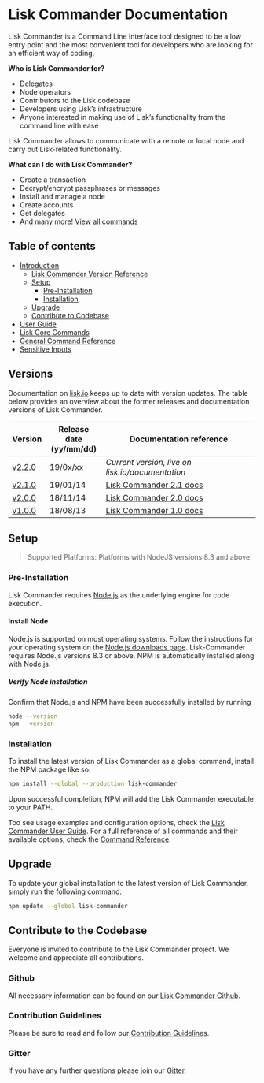 # Lisk Commander Documentation

Lisk Commander is a Command Line Interface tool designed to be a low entry point and the most convenient tool for developers who are looking for an efficient way of coding.

**Who is Lisk Commander for?**

- Delegates
- Node operators
- Contributors to the Lisk codebase
- Developers using Lisk’s infrastructure
- Anyone interested in making use of Lisk’s functionality from the command line with ease

Lisk Commander allows to communicate with a remote or local node and carry out Lisk-related functionality.

**What can I do with Lisk Commander?**

- Create a transaction
- Decrypt/encrypt passphrases or messages
- Install and manage a node
- Create accounts
- Get delegates
- And many more! [View all commands](user-guide/commands.md)

## Table of contents

- [Introduction](#lisk-commander-documentation)
  - [Lisk Commander Version Reference](#versions)
  - [Setup](#setup)
    - [Pre-Installation](#pre-installation)
    - [Installation](#installation)
  - [Upgrade](#upgrade)
  - [Contribute to Codebase](#contribute-to-the-codebase)
- [User Guide](user-guide.md)
- [Lisk Core Commands](user-guide/lisk-core.md)
- [General Command Reference](user-guide/commands.md)
- [Sensitive Inputs](user-guide/sensitive-inputs.md)

## Versions

Documentation on [lisk.io](https://lisk.io/documentation) keeps up to date with version updates. The table below provides an overview about the former releases and documentation versions of Lisk Commander.

Version | Release date <br> (yy/mm/dd)| Documentation reference
---     | ---         | ---
[v2.2.0](https://github.com/LiskHQ/lisk/releases/tag/v2.1.0) | 19/0x/xx | *Current version, live on lisk.io/documentation*
[v2.1.0](https://github.com/LiskHQ/lisk-commander/releases/tag/v2.1.0) | 19/01/14 | [Lisk Commander 2.1 docs](https://github.com/LiskHQ/lisk-docs/blob/commander-2.1.0/introduction.md)
[v2.0.0](https://github.com/LiskHQ/lisk-commander/releases/tag/v2.0.0) | 18/11/14 | [Lisk Commander 2.0 docs](https://github.com/LiskHQ/lisk-docs/blob/commander-2.0.0-1.0.1/introduction.md)
[v1.0.0](https://github.com/LiskHQ/lisk-commander/releases/tag/v1.0.0) | 18/08/13 | [Lisk Commander 1.0 docs](https://github.com/LiskHQ/lisk-docs/blob/commander-1.0.0/introduction.md)

## Setup

> Supported Platforms: Platforms with NodeJS versions 8.3 and above.

### Pre-Installation

Lisk Commander requires [Node.js](https://nodejs.org/) as the underlying engine for code execution.


#### Install Node

Node.js is supported on most operating systems. Follow the instructions for your operating system on the [Node.js downloads page](https://nodejs.org/en/download/). 
Lisk-Commander requires Node.js versions 8.3 or above.
NPM is automatically installed along with Node.js.

##### Verify Node installation

Confirm that Node.js and NPM have been successfully installed by running

```bash
node --version
npm --version
```

### Installation

To install the latest version of Lisk Commander as a global command, install the NPM package like so:

```bash
npm install --global --production lisk-commander
```

Upon successful completion, NPM will add the Lisk Commander executable to your PATH.

Too see usage examples and configuration options, check the [Lisk Commander User Guide](user-guide.md).
For a full reference of all commands and their available options, check the [Command Reference](user-guide/commands.md).

## Upgrade

To update your global installation to the latest version of Lisk Commander, simply run the following command:

```bash
npm update --global lisk-commander
```

## Contribute to the Codebase

Everyone is invited to contribute to the Lisk Commander project. We welcome and appreciate all contributions. 

### Github
All necessary information can be found on our [Lisk Commander Github](https://github.com/LiskHQ/lisk-sdk/tree/development/commander).

### Contribution Guidelines
Please be sure to read and follow our [Contribution Guidelines](https://github.com/LiskHQ/lisk-sdk/blob/development/docs/CONTRIBUTING.md).

### Gitter
If you have any further questions please join our [Gitter](https://gitter.im/LiskHQ/lisk).
